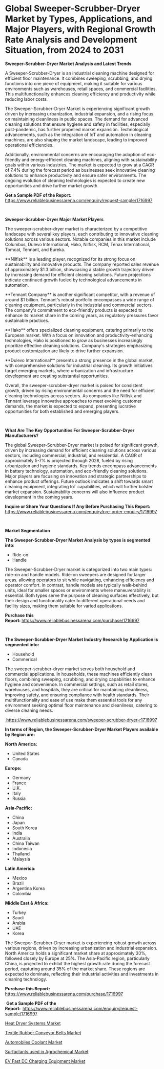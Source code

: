 <p><h1>Global Sweeper-Scrubber-Dryer Market by Types, Applications, and Major Players, with Regional Growth Rate Analysis and Development Situation, from 2024 to 2031</h1></p><p><strong>Sweeper-Scrubber-Dryer Market Analysis and Latest Trends</strong></p>
<p><p>A Sweeper-Scrubber-Dryer is an industrial cleaning machine designed for efficient floor maintenance. It combines sweeping, scrubbing, and drying functions into one piece of equipment, making it suitable for various environments such as warehouses, retail spaces, and commercial facilities. This multifunctionality enhances cleaning efficiency and productivity while reducing labor costs.</p><p>The Sweeper-Scrubber-Dryer Market is experiencing significant growth driven by increasing urbanization, industrial expansion, and a rising focus on maintaining cleanliness in public spaces. The demand for advanced cleaning solutions that ensure hygiene and safety in facilities, especially post-pandemic, has further propelled market expansion. Technological advancements, such as the integration of IoT and automation in cleaning machines, are also shaping the market landscape, leading to improved operational efficiencies.</p><p>Additionally, environmental concerns are encouraging the adoption of eco-friendly and energy-efficient cleaning machines, aligning with sustainability goals within various industries. The market is expected to grow at a CAGR of 7.4% during the forecast period as businesses seek innovative cleaning solutions to enhance productivity and ensure safer environments. The ongoing evolution of cleaning technologies is expected to create new opportunities and drive further market growth.</p></p>
<p><strong>Get a Sample PDF of the Report:&nbsp;</strong> <a href="https://www.reliablebusinessarena.com/enquiry/request-sample/1716997?utm_campaign=1331&utm_medium=2&utm_source=Github&utm_content=ia&utm_term=13102024&utm_id=sweeper-scrubber-dryer">https://www.reliablebusinessarena.com/enquiry/request-sample/1716997</a></p>
<p>&nbsp;</p>
<p><strong>Sweeper-Scrubber-Dryer Major Market Players</strong></p>
<p><p>The sweeper-scrubber-dryer market is characterized by a competitive landscape with several key players, each contributing to innovative cleaning solutions across various sectors. Notable companies in this market include Columbus, Dulevo International, Hako, Nilfisk, RCM, Tenax International, Tomcat, Tennant, and Eureka.</p><p>**Nilfisk** is a leading player, recognized for its strong focus on sustainability and innovative products. The company reported sales revenue of approximately $1.3 billion, showcasing a stable growth trajectory driven by increasing demand for efficient cleaning solutions. Future projections indicate continued growth fueled by technological advancements in automation.</p><p>**Tennant Company** is another significant competitor, with a revenue of around $1 billion. Tennant's robust portfolio encompasses a wide range of cleaning equipment, particularly in the industrial and commercial sectors. The company's commitment to eco-friendly products is expected to enhance its market share in the coming years, as regulatory pressures favor sustainable practices.</p><p>**Hako** offers specialized cleaning equipment, catering primarily to the European market. With a focus on innovation and productivity-enhancing technologies, Hako is positioned to grow as businesses increasingly prioritize effective cleaning solutions. Company's strategies emphasizing product customization are likely to drive further expansion.</p><p>**Dulevo International** presents a strong presence in the global market, with comprehensive solutions for industrial cleaning. Its growth initiatives target emerging markets, where urbanization and infrastructure development are creating substantial opportunities.</p><p>Overall, the sweeper-scrubber-dryer market is poised for consistent growth, driven by rising environmental concerns and the need for efficient cleaning technologies across sectors. As companies like Nilfisk and Tennant leverage innovative approaches to meet evolving customer demands, the market is expected to expand, presenting lucrative opportunities for both established and emerging players.</p></p>
<p>&nbsp;</p>
<p><strong>What Are The Key Opportunities For Sweeper-Scrubber-Dryer Manufacturers?</strong></p>
<p><p>The global Sweeper-Scrubber-Dryer market is poised for significant growth, driven by increasing demand for efficient cleaning solutions across various sectors, including commercial, industrial, and residential. A CAGR of approximately 5-7% is projected through 2028, fueled by rising urbanization and hygiene standards. Key trends encompass advancements in battery technology, automation, and eco-friendly cleaning solutions. Major players are focusing on innovation and strategic partnerships to enhance product offerings. Future outlook indicates a shift towards smart cleaning equipment, integrating IoT capabilities, which will further bolster market expansion. Sustainability concerns will also influence product development in the coming years.</p></p>
<p><strong>Inquire or Share Your Questions If Any Before Purchasing This Report:</strong> <a href="https://www.reliablebusinessarena.com/enquiry/pre-order-enquiry/1716997?utm_campaign=1331&utm_medium=2&utm_source=Github&utm_content=ia&utm_term=13102024&utm_id=sweeper-scrubber-dryer">https://www.reliablebusinessarena.com/enquiry/pre-order-enquiry/1716997</a></p>
<p>&nbsp;</p>
<p><strong>Market Segmentation</strong></p>
<p><strong>The Sweeper-Scrubber-Dryer Market Analysis by types is segmented into:</strong></p>
<p><ul><li>Ride-on</li><li>Handle</li></ul></p>
<p><p>The Sweeper-Scrubber-Dryer market is categorized into two main types: ride-on and handle models. Ride-on sweepers are designed for larger areas, allowing operators to sit while navigating, enhancing efficiency and operator comfort. In contrast, handle models are typically walk-behind units, ideal for smaller spaces or environments where maneuverability is essential. Both types serve the purpose of cleaning surfaces effectively, but their design and functionality cater to different operational needs and facility sizes, making them suitable for varied applications.</p></p>
<p><strong>Purchase this Report:&nbsp;</strong><a href="https://www.reliablebusinessarena.com/purchase/1716997?utm_campaign=1331&utm_medium=2&utm_source=Github&utm_content=ia&utm_term=13102024&utm_id=sweeper-scrubber-dryer">https://www.reliablebusinessarena.com/purchase/1716997</a></p>
<p>&nbsp;</p>
<p><strong>The Sweeper-Scrubber-Dryer Market Industry Research by Application is segmented into:</strong></p>
<p><ul><li>Household</li><li>Commerical</li></ul></p>
<p><p>The sweeper-scrubber-dryer market serves both household and commercial applications. In households, these machines efficiently clean floors, combining sweeping, scrubbing, and drying capabilities to enhance hygiene and convenience. In commercial settings, such as retail stores, warehouses, and hospitals, they are critical for maintaining cleanliness, improving safety, and ensuring compliance with health standards. Their multifunctionality and ease of use make them essential tools for any environment seeking optimal floor maintenance and cleanliness, catering to diverse cleaning needs.</p></p>
<p><a href="https://www.reliablebusinessarena.com/sweeper-scrubber-dryer-r1716997?utm_campaign=1331&utm_medium=2&utm_source=Github&utm_content=ia&utm_term=13102024&utm_id=sweeper-scrubber-dryer">&nbsp;https://www.reliablebusinessarena.com/sweeper-scrubber-dryer-r1716997</a></p>
<p><strong>In terms of Region, the Sweeper-Scrubber-Dryer Market Players available by Region are:</strong></p>
<p>
    <p> <strong> North America: </strong>
        <ul>
            <li>United States</li>
            <li>Canada</li>
        </ul>
        </p> 
    <p> <strong> Europe: </strong>
        <ul>
            <li>Germany</li>
            <li>France</li>
            <li>U.K.</li>
            <li>Italy</li>
            <li>Russia</li>
        </ul>
        </p> 
    <p> <strong> Asia-Pacific: </strong>
        <ul>
            <li>China</li>
            <li>Japan</li>
            <li>South Korea</li>
            <li>India</li>
            <li>Australia</li>
            <li>China Taiwan</li>
            <li>Indonesia</li>
            <li>Thailand</li>
            <li>Malaysia</li>
        </ul>
        </p> 
    <p> <strong> Latin America: </strong>
        <ul>
            <li>Mexico</li>
            <li>Brazil</li>
            <li>Argentina Korea</li>
            <li>Colombia</li>
        </ul>
        </p> 
    <p> <strong> Middle East & Africa: </strong>
        <ul>
            <li>Turkey</li>
            <li>Saudi</li>
            <li>Arabia</li>
            <li>UAE</li>
            <li>Korea</li>
        </ul>
    </p>
    </p>
<p><p>The Sweeper-Scrubber-Dryer market is experiencing robust growth across various regions, driven by increasing urbanization and industrial expansion. North America holds a significant market share at approximately 30%, followed closely by Europe at 25%. The Asia-Pacific region, particularly China, is projected to exhibit the highest growth rate during the forecast period, capturing around 35% of the market share. These regions are expected to dominate, reflecting their industrial activities and investments in cleaning technology.</p></p>
<p><strong>Purchase this Report: </strong><a href="https://www.reliablebusinessarena.com/purchase/1716997?utm_campaign=1331&utm_medium=2&utm_source=Github&utm_content=ia&utm_term=13102024&utm_id=sweeper-scrubber-dryer">https://www.reliablebusinessarena.com/purchase/1716997</a></p>
<p>&nbsp;<strong>Get a Sample PDF of the Report:&nbsp;&nbsp;</strong><a href="https://www.reliablebusinessarena.com/enquiry/request-sample/1716997?utm_campaign=1331&utm_medium=2&utm_source=Github&utm_content=ia&utm_term=13102024&utm_id=sweeper-scrubber-dryer">https://www.reliablebusinessarena.com/enquiry/request-sample/1716997</a></p>
<p><strong></strong></p>
<p><p><a href="https://www.linkedin.com/pulse/global-heat-dryer-systems-market-sector2024-2031-metrics-ivlge?utm_campaign=1331&utm_medium=2&utm_source=Github&utm_content=ia&utm_term=13102024&utm_id=sweeper-scrubber-dryer">Heat Dryer Systems Market</a></p><p><a href="https://www.linkedin.com/pulse/digital-transformation-textile-rubber-conveyor-belts-industry-3ahme?utm_campaign=1331&utm_medium=2&utm_source=Github&utm_content=ia&utm_term=13102024&utm_id=sweeper-scrubber-dryer">Textile Rubber Conveyor Belts Market</a></p><p><a href="https://www.linkedin.com/pulse/automobiles-coolant-market-innovations-trends-comprehensive-ipzke?utm_campaign=1331&utm_medium=2&utm_source=Github&utm_content=ia&utm_term=13102024&utm_id=sweeper-scrubber-dryer">Automobiles Coolant Market</a></p><p><a href="https://www.linkedin.com/pulse/surfactants-used-agrochemical-market-trends-growth-outlook-cdewe?utm_campaign=1331&utm_medium=2&utm_source=Github&utm_content=ia&utm_term=13102024&utm_id=sweeper-scrubber-dryer">Surfactants used in Agrochemical Market</a></p><p><a href="https://www.linkedin.com/pulse/ev-fast-dc-charging-equipment-market-research-report-exploring-rr1fe?utm_campaign=1331&utm_medium=2&utm_source=Github&utm_content=ia&utm_term=13102024&utm_id=sweeper-scrubber-dryer">EV Fast DC Charging Equipment Market</a></p></p>